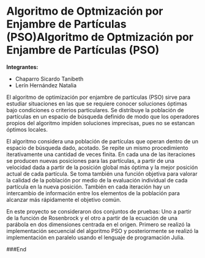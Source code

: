 # Algoritmo de Optmización por Enjambre de Partículas (PSO)Algoritmo de Optmización por Enjambre de Partículas (PSO)

**Integrantes:**

- Chaparro Sicardo Tanibeth
- Lerín Hernández Natalia

El algoritmo de optimización por enjambre de partículas
(PSO) sirve para estudiar situaciones en las que se requiere conocer soluciones óptimas bajo condiciones o criterios particulares. Se distribuye la población de partículas en un espacio de búsqueda definido de modo que los operadores propios del algoritmo impiden soluciones imprecisas, pues no se estancan óptimos locales.

El algoritmo considera una población de partículas que operan dentro de un espacio de búsqueda dado, acotado. Se repite un mismo procedimiento iterativamente una cantidad de veces finita. En cada una de las iteraciones se producen nuevas posiciones para las partículas, a partir de una velocidad dada a partir de la posición global más óptima y la mejor posición actual de cada partícula. Se toma también una función objetiva para valorar la calidad de la población por medio de la evaluación individual de cada partícula en la nueva posición. También en cada iteración hay un intercambio de información entre los elementos de la población para alcanzar más rápidamente el objetivo común.

En este proyecto se consideraron dos conjuntos de pruebas: Uno a partir de la función de Rosenbrock y el otro a partir de la ecuación de una parábola en dos dimensiones centrada en el origen. Primero se realizó la implementación secuencial del algoritmo PSO y posteriormente se realizó la implementación en paralelo usando el lenguaje de programación Julia.

###End
